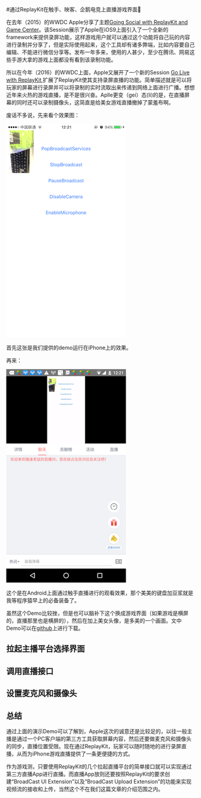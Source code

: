 #通过ReplayKit在触手、映客、企鹅电竞上直播游戏界面

在去年（2015）的WWDC Apple分享了主题[Going Social with ReplayKit and Game Center](https://developer.apple.com/videos/play/wwdc2015/605/)。该Session展示了Apple在iOS9上面引入了一个全新的framework来提供录屏功能，这样游戏用户就可以通过这个功能将自己玩的内容进行录制并分享了，但是实际使用起来，这个工具却有诸多弊端，比如内容要自己编辑、不能进行微信分享等。发布一年多来，使用的人甚少，至少在腾讯、网易这些手游大拿的游戏上面都没有看到该录制功能。

所以在今年（2016）的WWDC上面，Apple又展开了一个新的Session [Go Live with ReplayKit](https://developer.apple.com/videos/play/wwdc2016/601/),扩展了ReplayKit使其支持录屏直播的功能。简单描述就是可以将玩家的屏幕进行录屏并可以将录制的实时流取出来传递到网络上面进行广播。想想近年来火热的游戏直播，是不是很兴奋。Aplle更变（gei）态(li)的是，在直播屏幕的同时还可以录制摄像头，这简直是给美女游戏直播撤掉了蒙羞布啊。

废话不多说，先来看个效果图：

![iPhone's Screen](./images/iPhone_screen.png)

首先这张是我们提供的demo运行在iPhone上的效果。


再来：

![Android's Screen](./images/Android_screen.png)

这个是在Android上面通过触手直播进行的观看效果，那个美美的键盘加豆浆就是我等程序猿早上的必备装备了。

虽然这个Demo比较挫，但是也可以脑补下这个换成游戏界面（如果游戏是横屏的，直播那里也是横屏的），然后在加上美女头像，是多美的一个画面。文中Demo可以在[github]()上进行下载。

## 拉起主播平台选择界面

## 调用直播接口

## 设置麦克风和摄像头

## 总结
通过上面的演示Demo可以了解到，Apple这次的诚意还是比较足的，以往一般主播是通过一个PC客户端的第三方工具获取屏幕内容，然后还要做麦克风和摄像头的同步，直播位置受限。现在通过ReplayKit，玩家可以随时随地的进行录屏直播，从而为iPhone游戏直播提供了一条更便捷的方式。

作为游戏测，只要使用ReplayKit的几个拉起直播平台的简单接口就可以实现通过第三方直播App进行直播。而直播App放则还要按照ReplayKit的要求创建“BroadCast UI Extension”以及“BroadCast Upload Extension”的功能来实现视频流的接收和上传，当然这个不在我们这篇文章的介绍范围之内。
